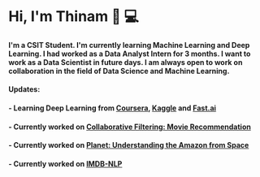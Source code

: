 # Hi, I'm __Thinam__ 👋 :computer:

####  I'm a **CSIT Student**. I'm currently learning **Machine Learning** and **Deep Learning**. I had worked as a **Data Analyst Intern** for **3 months**. I want to work as a **Data Scientist** in future days. I am always open to work on collaboration in the field of **Data Science** and **Machine Learning**.

####  Updates:
####   - Learning **Deep Learning** from [Coursera](https://www.coursera.org/), [Kaggle](https://www.kaggle.com/) and [Fast.ai](https://course.fast.ai/#)
####   - Currently worked on [Collaborative Filtering: Movie Recommendation](https://github.com/ThinamXx/CollaborativeFiltering--MovieRecommendation.git)
####   - Currently worked on [Planet: Understanding the Amazon from Space](https://github.com/ThinamXx/Planet--Understanding-Amazon-from-Space.git)
####   - Currently worked on [IMDB-NLP](https://github.com/ThinamXx/IMDB-NLP.git)

<!--
**ThinamXx/ThinamXx** is a ✨ _special_ ✨ repository because its `README.md` (this file) appears on your GitHub profile.

Here are some ideas to get you started:

- 🔭 I’m currently working on ...
- 🌱 I’m currently learning ...
- 👯 I’m looking to collaborate on ...
- 🤔 I’m looking for help with ...
- 💬 Ask me about ...
- 📫 How to reach me: ...
- 😄 Pronouns: ...
- ⚡ Fun fact: ...
-->
